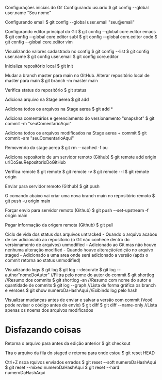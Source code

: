 Configurações iniciais do Git
Configurando usuario
$ git config --global user.name "Seu nome"

Configurando email
$ git config --global user.email "seu@email"

Configurando editor principal do Git
$ git config --global core.editor emacs
$ git config --global core.editor subl
$ git config --global core.editor code
$ git config --global core.editor vim

Visualizando valores cadastrado no config
$ git config --list
$ git config user.name
$ git config user.email
$ git config core.editor

Inicializa repositório local
$ git init

Mudar a branch master para main no GitHub.
Alterar repositório local de master para main
$ git branch -m master main

Verifica status do repositório
$ git status

Adiciona arquivo na Stage aerea
$ git add <file>

Adiciona todos os arquivos na Stage aerea
$ git add *

Adiciona comentários e gerenciamento do versionamento "snapshot"
$ git commit -m "seuComentarioAqui"

Adiciona todos os arquivos modificados na Stage aerea + commit
$ git commit -am "seuComentarioAqui"

Removendo do stage aerea
$ git rm --cached -f <file> ou <folder1/>

Adiciona repositorio de um servidor remoto (Github)
$ git remote add origin urlDoSeuRepositorioDoGitHub

Verifica remote
$ git remote
$ git remote -v
$ git remote --l
$ git remote origin

Enviar para servidor remoto (Github)
$ git push

O comando abaixo vai criar uma nova branch main no repositório remoto
$ git push -u origin main

Forçar envio para servidor remoto (Github)
$ git push --set-upstream -f origin main

Pegar informação da origem remota (Github)
$ git pull

Ciclo de vida dos status dos arquivos
untracked - Quando o arquivo acabou de ser adicionado ao repositorio (o Git não conhece dentro do versionamento de arquivos)
unmodified - Adicionado ao Git mas não houve nenhuma alteração
modified - Quando houve alteração/edição no arquivo
staged - Adicionado a uma area onde será adicionado a versão (após o commit retorna ao status unmodified)

Visualizando logs
$ git log
$ git log --decorate
$ git log --author"nomeDoAutor" //Filtra pelo nome do autor do commit
$ git shortlog //Resumo dos commits
$ git shortlog -sn  //Resumo com nome do autor e quantidade de commits
$ git log --graph  //Lista de forma gráfica os branch e versoes
$ git show numeroDaHashAqui  //Exibindo log pelo hash

Visualizar mudanças antes de enviar e salvar a versão com commit (Vcoê pode revisar o código antes do envio)
$ git diff
$ git diff --name-only //Lista apenas os noems dos arquivos modificados

# Disfazando coisas

Retorna o arquivo para antes da edição anterior
$ git checkout <file>

Tira o arquivo da fila do staged e retorna para onde estou
$ git reset HEAD <file>

Ctrl+Z nsoa rquivos enviados errados
$ git reset --soft numeroDaHashAqui
$ git reset --mixed numeroDaHashAqui
$ git reset --hard numeroDaHashAqui